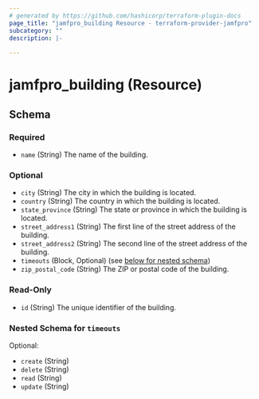 ```yaml
---
# generated by https://github.com/hashicorp/terraform-plugin-docs
page_title: "jamfpro_building Resource - terraform-provider-jamfpro"
subcategory: ""
description: |-
  
---
```


# jamfpro_building (Resource)





<!-- schema generated by tfplugindocs -->
## Schema

### Required

- `name` (String) The name of the building.

### Optional

- `city` (String) The city in which the building is located.
- `country` (String) The country in which the building is located.
- `state_province` (String) The state or province in which the building is located.
- `street_address1` (String) The first line of the street address of the building.
- `street_address2` (String) The second line of the street address of the building.
- `timeouts` (Block, Optional) (see [below for nested schema](#nestedblock--timeouts))
- `zip_postal_code` (String) The ZIP or postal code of the building.

### Read-Only

- `id` (String) The unique identifier of the building.

<a id="nestedblock--timeouts"></a>
### Nested Schema for `timeouts`

Optional:

- `create` (String)
- `delete` (String)
- `read` (String)
- `update` (String)
